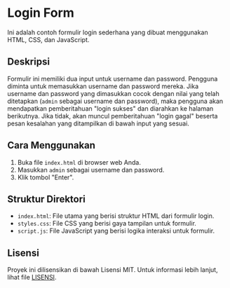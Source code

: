 # Login Form

Ini adalah contoh formulir login sederhana yang dibuat menggunakan HTML, CSS, dan JavaScript.

## Deskripsi
Formulir ini memiliki dua input untuk username dan password. Pengguna diminta untuk memasukkan username dan password mereka. Jika username dan password yang dimasukkan cocok dengan nilai yang telah ditetapkan (`admin` sebagai username dan password), maka pengguna akan mendapatkan pemberitahuan "login sukses" dan diarahkan ke halaman berikutnya. Jika tidak, akan muncul pemberitahuan "login gagal" beserta pesan kesalahan yang ditampilkan di bawah input yang sesuai.

## Cara Menggunakan
1. Buka file `index.html` di browser web Anda.
2. Masukkan `admin` sebagai username dan password.
3. Klik tombol "Enter".

## Struktur Direktori
- `index.html`: File utama yang berisi struktur HTML dari formulir login.
- `styles.css`: File CSS yang berisi gaya tampilan untuk formulir.
- `script.js`: File JavaScript yang berisi logika interaksi untuk formulir.

## Lisensi
Proyek ini dilisensikan di bawah Lisensi MIT. Untuk informasi lebih lanjut, lihat file [LISENSI](LICENSE).
